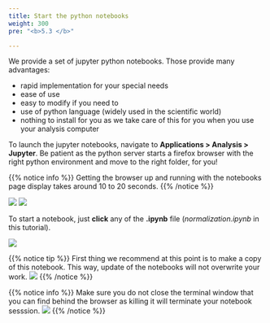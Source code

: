 ```yaml
---
title: Start the python notebooks
weight: 300
pre: "<b>5.3 </b>"

---
```


We provide a set of jupyter python notebooks. Those provide many advantages:

  * rapid implementation for your special needs
  * ease of use
  * easy to modify if you need to
  * use of python language (widely used in the scientific world)
  * nothing to install for you as we take care of this for you when you use your analysis computer

To launch the jupyter notebooks, navigate to **Applications > Analysis > Jupyter**. Be patient as the
python server starts a firefox browser with the right python environment and move to the right folder, for you!

{{% notice info %}}
Getting the browser up and running with the notebooks page display takes around 10 to 20 seconds.
{{% /notice %}}

<img src='/tutorial/how_to_start_notebooks/images/notebook_0.png' />

<img src='/tutorial/how_to_start_notebooks/images/notebook_1.png' />

To start a notebook, just **click** any of the **.ipynb** file (*normalization.ipynb* in this tutorial).

<img src='/tutorial/how_to_start_notebooks/images/notebook_2.png' />

{{% notice tip %}} First thing we recommend at this point is to make a copy of this notebook. This way, update of the notebooks will
not overwrite your work.
<img src='/tutorial/how_to_start_notebooks/images/make_a_copy.png' />
{{% /notice %}}

{{% notice info %}} 
Make sure you do not close the terminal window that you can find behind the browser as killing it will terminate
your notebook sesssion.
<img src='/tutorial/how_to_start_notebooks/images/grey_window.png' />
{{% /notice %}}